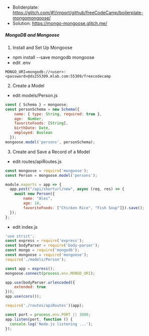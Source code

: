 * Boliderplate: https://glitch.com/#!/import/github/freeCodeCamp/boilerplate-mongomongoose/
* Solution: https://mongo-mongoose.glitch.me/

##### MongoDB and Mongoose 
1. Install and Set Up Mongoose
* npm install --save mongodb mongoose
* edit .env
```
MONGO_URI=mongodb://<user>:<password>@ds255309.mlab.com:55309/freecodecamp
```
2. Create a Model
* edit models/Person.js
```javascript
const { Schema } = mongoose;
const personSchema = new Schema({
    name: { type: String, required: true },
    age:  Number,
    favoriteFoods: [String],
    birthDate: Date,
    employed: Boolean
  });
mongoose.model('persons', personSchema);
```
3. Create and Save a Record of a Model
* edit routes/apiRoutes.js
```javascript
const mongoose = require('mongoose');
const Person = mongoose.model('persons');

module.exports = app => {
  app.post("/api/shorturl/new", async (req, res) => {
    await new Person({
        name: "Alex",
        age: 18,
        favoriteFoods: ["Chicken Rice", "Fish Soup"]}).save();
  });
};
```
* edit index.js
```javascript
'use strict';
const express = require('express');
const bodyParser = require('body-parser');
const mongo = require('mongodb');
const mongoose = require('mongoose');
require('./models/Person');

const app = express();
mongoose.connect(process.env.MONGO_URI);

app.use(bodyParser.urlencoded({
    extended: true
}));
app.use(cors());

require('./routes/apiRoutes')(app);

const port = process.env.PORT || 3000;
app.listen(port, function () {
  console.log('Node.js listening ...');
});
```
